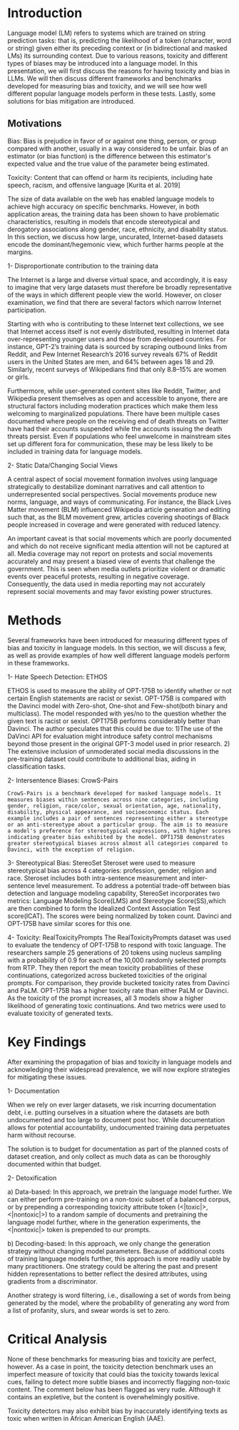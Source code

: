 # Introduction
Language model (LM) refers to systems which are trained on string prediction tasks: that is, predicting the likelihood of a token (character, word or string) given either its preceding context or (in bidirectional and masked LMs) its surrounding context. Due to various reasons, toxicity and different types of biases may be introduced into a language model. In this presentation, we will first discuss the reasons for having toxicity and bias in LLMs. We will then discuss different frameworks and benchmarks developed for measuring bias and toxicity, and we will see how well different popular language models perform in these tests. Lastly, some solutions for bias mitigation are introduced.
## Motivations
Bias:
Bias is prejudice in favor of or against one thing, person, or group compared with another, usually in a way considered to be unfair. bias of an estimator (or bias function) is the difference between this estimator's expected value and the true value of the parameter being estimated.

Toxicity: Content that can offend or harm its recipients, including hate speech, racism, and offensive language [Kurita et al. 2019]

The size of data available on the web has enabled language models to achieve high accuracy on specific benchmarks. However, in both application areas, the training data has been shown to have problematic characteristics, resulting in models that encode stereotypical and derogatory associations along gender, race, ethnicity, and disability status. In this section, we discuss how large, uncurated, Internet-based datasets encode the dominant/hegemonic view, which further harms people at the margins.

1- Disproportionate contribution to the training data

The Internet is a large and diverse virtual space, and accordingly, it is easy to imagine that very large datasets must therefore be broadly representative of the ways in which different people view the world. However, on closer examination, we find that there are several factors which narrow Internet participation.

Starting with who is contributing to these Internet text collections, we see that Internet access itself is not evenly distributed, resulting in Internet data over-representing younger users and those from developed countries. For instance, GPT-2’s training data is sourced by scraping outbound links from Reddit, and Pew Internet Research’s 2016 survey reveals 67% of Reddit users in the United States are men, and 64% between ages 18 and 29. Similarly, recent surveys of Wikipedians find that only 8.8–15% are women or girls.

Furthermore, while user-generated content sites like Reddit, Twitter, and Wikipedia present themselves as open and accessible to anyone, there are structural factors including moderation practices which make them less welcoming to marginalized populations. There have been multiple cases documented  where people on the receiving end of death threats on Twitter have had their accounts suspended while the accounts issuing the death threats persist. Even if populations who feel unwelcome in mainstream sites set up different fora for communication, these may be less likely to be included in training data for language models.

2- Static Data/Changing Social Views

A central aspect of social movement formation involves using language strategically to destabilize dominant narratives and call attention to underrepresented social perspectives. Social movements produce new norms, language, and ways of communicating. For instance, the Black Lives Matter movement (BLM) influenced Wikipedia article generation and editing such that, as the BLM movement grew, articles covering shootings of Black people increased in coverage and were generated with reduced latency.

An important caveat is that social movements which are poorly documented and which do not receive significant media attention will not be captured at all. Media coverage may not report on protests and social movements accurately and may present a biased view of events that challenge the government. This is seen when media outlets prioritize violent or dramatic events over peaceful protests, resulting in negative coverage. Consequently, the data used in media reporting may not accurately represent social movements and may favor existing power structures.

# Methods
Several frameworks have been introduced for measuring different types of bias and toxicity in language models. In this section, we will discuss a few, as well as provide examples of how well different language models perform in these frameworks.

1- Hate Speech Detection: ETHOS
 
ETHOS is used to measure the ability of OPT-175B to identify whether or not certain English statements are racist or sexist. OPT-175B is compared with the Davinci model with Zero-shot, One-shot and Few-shot(both binary and multiclass). The model responded with yes/no to the question whether the given text is racist or sexist. OPT175B performs considerably better than Davinci. The author speculates that this 
could be due to: 1)The use of the DaVinci API for evaluation might introduce safety control mechanisms beyond those present in the original GPT-3 model used in prior research. 2) The extensive inclusion of unmoderated social media discussions in the pre-training dataset could contribute to additional bias, aiding in classification tasks.

2- Intersentence Biases: CrowS-Pairs
	
	CrowS-Pairs is a benchmark developed for masked language models. It measures biases within sentences across nine categories, including gender, religion, race/color, sexual orientation, age, nationality, disability, physical appearance, and socioeconomic status. Each example includes a pair of sentences representing either a stereotype or an anti-stereotype about a particular group. The aim is to measure a model's preference for stereotypical expressions, with higher scores indicating greater bias exhibited by the model. OPT175B demonstrates greater stereotypical biases across almost all categories compared to Davinci, with the exception of religion.

3- Stereotypical Bias: StereoSet
	Steroset were used to measure stereotypical bias across 4 categories: profession, gender, religion and race. Steroset includes both intra-sentence measurement and inter-sentence level measurement. To address a potential trade-off between bias detection and language modeling capability, StereoSet incorporates two metrics: Language Modeling Score(LMS) and Stereotype Score(SS),which are then combined to form the Idealized Context Association Test score(ICAT). The scores were being normalized by token count. Davinci and OPT-175B have similar scores for this one. 

4- Toxicity: RealToxicityPrompts
 The RealToxicityPrompts dataset was used to evaluate the tendency of OPT-175B to respond with toxic language. The researchers sample 25 generations of 20 tokens using nucleus sampling  with a probability of 0.9 for each of the 10,000 randomly selected prompts from RTP. They then report the mean toxicity probabilities of these continuations, categorized across bucketed toxicities of the original prompts. For comparison, they provide bucketed toxicity rates from Davinci and PaLM. OPT-175B has a higher toxicity rate than either PaLM or Davinci. As the toxicity of the prompt increases, all 3 models show a higher likelihood of generating toxic continuations. And two metrics were used to evaluate toxicity of generated texts. 

# Key Findings
After examining the propagation of bias and toxicity in language models and acknowledging their widespread prevalence, we will now explore strategies for mitigating these issues.

1- Documentation

When we rely on ever larger datasets, we risk incurring documentation debt, i.e. putting ourselves in a situation where the datasets are both undocumented and too large to document post hoc. While documentation allows for potential accountability, undocumented training data perpetuates harm without recourse.

The solution is to budget for documentation as part of the planned costs of dataset creation, and only collect as much data as can be thoroughly documented within that budget.

2- Detoxification

a) Data-based: In this approach, we pretrain the language model further. We can either perform pre-training on a non-toxic subset of a balanced corpus, or by prepending a corresponding toxicity attribute token (<|toxic|>, <|nontoxic|>) to a random sample of documents and pretraining the language model further,  where in the generation experiments, the <|nontoxic|> token is prepended to our prompts.

b) Decoding-based: In this approach, we only change the generation strategy without changing model parameters. Because of additional costs of training language models further, this approach is more readily usable by many practitioners. One strategy could be altering the past and present hidden representations to better reflect the desired attributes, using gradients from a discriminator.










Another strategy is word filtering, i.e., disallowing a set of words from being generated by the model, where the probability of generating any word from a list of profanity, slurs, and swear words is set to zero.


# Critical Analysis

None of these benchmarks for measuring bias and toxicity are perfect, however. As a case in point, the toxicity detection benchmark uses an imperfect measure of toxicity that could bias the toxicity towards lexical cues, failing to detect more subtle biases and incorrectly flagging non-toxic content. The comment below has been flagged as very rude. Although it contains an expletive, but the content is overwhelmingly positive.










Toxicity detectors may also exhibit bias by inaccurately identifying texts as toxic when written in African American English (AAE).

